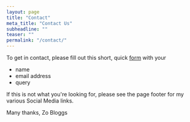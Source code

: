 ```yaml
---
layout: page
title: "Contact"
meta_title: "Contact Us"
subheadline: ""
teaser: ""
permalink: "/contact/"
---
```


To get in contact, please fill out this short, quick [form][1] with your
- name
- email address
- query

If this is not what you're looking for, please see the page footer for my various Social Media links.

Many thanks,
Zo Bloggs


 [1]: https://docs.google.com/forms/d/e/1FAIpQLSdoKxzH7TUUc0XFCx-6A2aDmDJ-W28w4YuZpIT4DmhNJqdXmw/viewform?usp=sf_link
